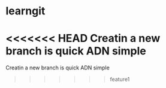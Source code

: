 # learngit
<<<<<<< HEAD
Creatin a new branch is quick ADN simple
=======
Creatin a new branch is quick ADN simple
>>>>>>> feature1
